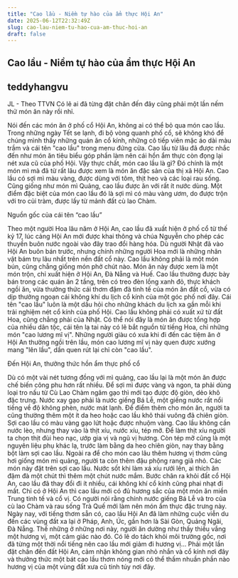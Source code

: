 ```yaml
---
title: "Cao lầu - Niềm tự hào của ẩm thực Hội An"
date: 2025-06-12T22:32:49Z
slug: cao-lau-niem-tu-hao-cua-am-thuc-hoi-an
draft: false
---
```


## Cao lầu - Niềm tự hào của ẩm thực Hội An

## teddyhangvu

JL - Theo TTVN
Có lẽ ai đã từng đặt chân đến đây cũng phải một lần nếm thử món ăn này rồi nhỉ.

Nói đến các món ăn ở phố cổ Hội An, không ai có thể bỏ qua món cao lầu. Trong những ngày Tết se lạnh, đi bộ vòng quanh phố cổ, sẽ không khó để chúng mình thấy những quán ăn cổ kính, những cô tiếp viên mặc áo dài màu trầm và cái tên "cao lầu" trong menu đứng cửa. Cao lầu từ lâu đã được nhắc đến như món ăn tiêu biểu góp phần làm nên cái hồn ẩm thực còn đọng lại nét xưa cũ của phố Hội. 
Vậy thực chất, món cao lầu là gì? Đó chính là một món mì mà đã từ rất lâu được xem là món ăn đặc sản của thị xã Hội An. Cao lầu có sợi mì màu vàng, được dùng với tôm, thịt heo và các loại rau sống. Cũng giống như món mì Quảng, cao lầu được ăn với rất ít nước dùng. Một điểm đặc biệt của món cao lầu đó là sợi mì có màu vàng ươm, do được trộn với tro củi tràm, được lấy từ mảnh đất cù lao Chàm.

Nguồn gốc của cái tên “cao lầu”

Theo một người Hoa lâu năm ở Hội An, cao lầu đã xuất hiện ở phố cổ từ thế kỷ 17, lúc cảng Hội An mới được khai thông và chúa Nguyễn cho phép các thuyền buôn nước ngoài vào đây trao đổi hàng hóa. Dù người Nhật đã vào Hội An buôn bán trước, nhưng chính những người Hoa mới là những nhân vật bám trụ lâu nhất trên nền đất cổ này.
Cao lầu không phải là một món bún, cũng chẳng giống món phở chút nào. Món ăn này được xem là một món trộn, chỉ xuất hiện ở Hội An, Đà Nẵng và Huế. Cao lầu thường được bày bán trong các quán ăn 2 tầng, trên có treo đèn lồng xanh đỏ, thực khách ngồi ăn, vừa thưởng thức cái thơm đậm đà tinh tế của món ăn đất cổ, vừa có dịp thưởng ngoạn cái không khí du lịch cổ kính của một góc phố nơi đây.
Cái tên "cao lầu" luôn là một dấu hỏi cho những khách du lịch xa gần mỗi khi trải nghiệm nét cổ kính của phố Hội. Cao lầu không phải có xuất xứ từ đất Hoa, cũng chẳng phải của Nhật. Có thể nói đây là món ăn được tổng hợp của nhiều dân tộc, cái tên lạ tai này có lẽ bắt nguồn từ tiếng Hoa, chỉ những món "cao lương mĩ vị". Những người giàu có xưa khi đi đến các tiệm ăn ở Hội An thường ngồi trên lầu, món cao lương mĩ vị này quen được xướng mang "lên lầu", dần quen rút lại chỉ còn "cao lầu".

Đến Hội An, thưởng thức hồn ẩm thực phố cổ

Dù có một vài nét tương đồng với mì quảng, cao lầu lại là một món ăn được chế biến công phu hơn rất nhiều. Để sợi mì được vàng và ngon, ta phải dùng loại tro nấu từ Cù Lao Chàm ngâm gạo thì mới tạo được độ giòn, dẻo khô đặc trưng. Nước xay gạo phải là nước giếng Bá Lễ, một giếng nước rất nổi tiếng về độ không phèn, nước mát lạnh. Để điểm thêm cho món ăn, người ta cũng thường thêm một ít da heo hoặc cao lầu khô thái vuông đã chiên giòn.
Sợi cao lầu có màu vàng gạo lứt hoặc được nhuộm vàng. Cao lầu không cần nước lèo, nhưng thay vào là thịt xíu, nước xíu, tép mỡ. Để làm thịt xíu người ta chọn thịt đùi heo nạc, ướp gia vị và ngũ vị hương. Còn tép mỡ cũng là một nguyên liệu phụ khác lạ, trước làm bằng da heo chiên giòn, nay thay bằng bột làm sợi cao lầu. Ngoài ra để cho món cao lâu thêm hương vị thơm cũng hơi giống món mì quảng, người ta còn thêm đậu phộng rang giã nhỏ. Các món này đặt trên sợi cao lầu. Nước sốt khi làm xá xíu rưới lên, ai thích ăn đậm đà một chút thì thêm một chút nước mắm.
Bước chân ra khỏi đất cổ Hội An, cao lầu đã thay đổi đi ít nhiều, cái không khí cổ kính cũng phai nhạt đi mất. Chỉ có ở Hội An thì cao lầu mới có đủ hương sắc của một món ăn miền Trung tinh tế và cổ vị. Có người nói rằng chính nước giếng Bá Lễ và tro của cù lao Chàm và rau sống Trà Quế mới làm nên món ẩm thực đặc trưng này.
Ngày nay, với tiếng thơm sẵn có, cao lầu Hội An đã làm những cuộc viễn du đến các vùng đất xa lại ở Pháp, Anh, Úc, gần hơn là Sài Gòn, Quảng Ngãi, Đà Nẵng. Thế những ở những nơi này, người ăn dường như thấy thiếu vắng một hương vị, một cảm giác nào đó. Có lẽ do tách khỏi môi trường gốc, nơi đã từng một thời nổi tiếng nên cao lầu mới giảm đi hương vị... Phải một lần đặt chân đến đất Hội An, cảm nhận không gian nhỏ nhắn và cổ kính nơi đây và thưởng thức một bát cao lầu thơm nóng mới có thể thấm nhuần phần nào hương vị của một vùng đất xưa cũ tinh túy nơi đây.